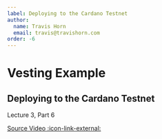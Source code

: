 ```yaml
---
label: Deploying to the Cardano Testnet
author:
  name: Travis Horn
  email: travis@travishorn.com
order: -6
---
```


# Vesting Example

## Deploying to the Cardano Testnet

Lecture 3, Part 6

[Source Video
:icon-link-external:](https://www.youtube.com/watch?v=ABtffZPoUqU&list=PLNEK_Ejlx3x2zxcfoVGARFExzOHwXFCCL&index=6)
